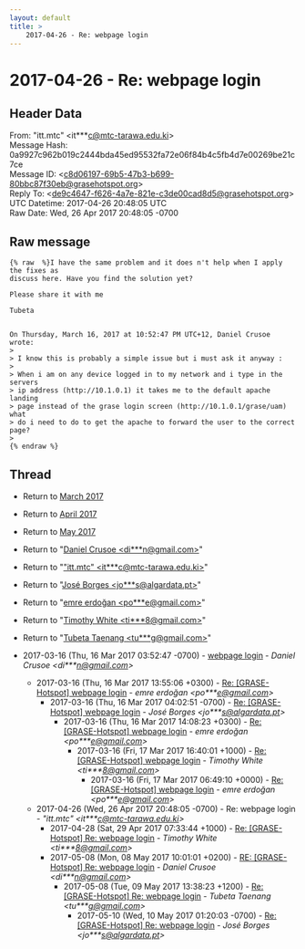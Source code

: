 ```yaml
---
layout: default
title: >
    2017-04-26 - Re: webpage login
---
```


# 2017-04-26 - Re: webpage login

## Header Data

From: "itt.mtc" \<it***c@mtc-tarawa.edu.ki\><br>
Message Hash: 0a9927c962b019c2444bda45ed95532fa72e06f84b4c5fb4d7e00269be21c7ce<br>
Message ID: \<c8d06197-69b5-47b3-b699-80bbc87f30eb@grasehotspot.org\><br>
Reply To: \<de9c4647-f626-4a7e-821e-c3de00cad8d5@grasehotspot.org\><br>
UTC Datetime: 2017-04-26 20:48:05 UTC<br>
Raw Date: Wed, 26 Apr 2017 20:48:05 -0700<br>

## Raw message

```
{% raw  %}I have the same problem and it does n't help when I apply the fixes as 
discuss here. Have you find the solution yet?

Please share it with me

Tubeta


On Thursday, March 16, 2017 at 10:52:47 PM UTC+12, Daniel Crusoe wrote:
>
> I know this is probably a simple issue but i must ask it anyway :
>
> When i am on any device logged in to my network and i type in the servers 
> ip address (http://10.1.0.1) it takes me to the default apache landing 
> page instead of the grase login screen (http://10.1.0.1/grase/uam) what 
> do i need to do to get the apache to forward the user to the correct page?
>
{% endraw %}
```

## Thread

+ Return to [March 2017](/archive/2017/03)
+ Return to [April 2017](/archive/2017/04)
+ Return to [May 2017](/archive/2017/05)

+ Return to "[Daniel Crusoe <di***n<span>@</span>gmail.com>](/authors/di___n_at_gmail_com)"
+ Return to "["itt.mtc" <it***c<span>@</span>mtc-tarawa.edu.ki>](/authors/it___c_at_mtctarawa_edu_ki)"
+ Return to "[José Borges <jo***s<span>@</span>algardata.pt>](/authors/jo___s_at_algardata_pt)"
+ Return to "[emre erdoğan <po***e<span>@</span>gmail.com>](/authors/po___e_at_gmail_com)"
+ Return to "[Timothy White <ti***8<span>@</span>gmail.com>](/authors/ti___8_at_gmail_com)"
+ Return to "[Tubeta Taenang <tu***g<span>@</span>gmail.com>](/authors/tu___g_at_gmail_com)"

+ 2017-03-16 (Thu, 16 Mar 2017 03:52:47 -0700) - [webpage login](/archive/2017/03/914e8ff8680b1f87b6d1a5bb5c03fc5bee0ddb5544853fcef8790d5affbd8008) - _Daniel Crusoe \<di***n@gmail.com\>_
  + 2017-03-16 (Thu, 16 Mar 2017 13:55:06 +0300) - [Re: [GRASE-Hotspot] webpage login](/archive/2017/03/1d152656a39845a69180e982a4c1ff57d77bd8f63a2418f06c24b8732ab80a10) - _emre erdoğan \<po***e@gmail.com\>_
    + 2017-03-16 (Thu, 16 Mar 2017 04:02:51 -0700) - [Re: [GRASE-Hotspot] webpage login](/archive/2017/03/c908eaea17f0e8bbd584779549a672a84fabb51355dcc438ce38b517ab0452c7) - _José Borges \<jo***s@algardata.pt\>_
      + 2017-03-16 (Thu, 16 Mar 2017 14:08:23 +0300) - [Re: [GRASE-Hotspot] webpage login](/archive/2017/03/8303feb87f00cc4c5c8ff480cc54f05b041e3e14611a719877d5b584f2dda044) - _emre erdoğan \<po***e@gmail.com\>_
        + 2017-03-16 (Fri, 17 Mar 2017 16:40:01 +1000) - [Re: [GRASE-Hotspot] webpage login](/archive/2017/03/a9385056644403b70353a17a64b4c161a679e01944b5abf5333d1f119cb416d8) - _Timothy White \<ti***8@gmail.com\>_
          + 2017-03-16 (Fri, 17 Mar 2017 06:49:10 +0000) - [Re: [GRASE-Hotspot] webpage login](/archive/2017/03/193cf8c6a8d42ad3d69b6afa172c80427831c8942509ff847192e5a3eb2604e8) - _emre erdoğan \<po***e@gmail.com\>_
  + 2017-04-26 (Wed, 26 Apr 2017 20:48:05 -0700) - Re: webpage login - _"itt.mtc" \<it***c@mtc-tarawa.edu.ki\>_
    + 2017-04-28 (Sat, 29 Apr 2017 07:33:44 +1000) - [Re: [GRASE-Hotspot] Re: webpage login](/archive/2017/04/897eb51deee62ee46c10bb5647fddc44a173d3bd83c1881549089122631939f8) - _Timothy White \<ti***8@gmail.com\>_
    + 2017-05-08 (Mon, 08 May 2017 10:01:01 +0200) - [RE: [GRASE-Hotspot] Re: webpage login](/archive/2017/05/ab1e579913d0be5404569eb545c3ff69b83b78385dc2a0af1e6be412305b83e8) - _Daniel Crusoe \<di***n@gmail.com\>_
      + 2017-05-08 (Tue, 09 May 2017 13:38:23 +1200) - [Re: [GRASE-Hotspot] Re: webpage login](/archive/2017/05/e271a2f0e2dacaef217efbbe44ca39de6776564f5e4fb0d2b613301d7c8cead9) - _Tubeta Taenang \<tu***g@gmail.com\>_
        + 2017-05-10 (Wed, 10 May 2017 01:20:03 -0700) - [Re: [GRASE-Hotspot] Re: webpage login](/archive/2017/05/752f09784d29d712f0fe2efad9244d19b938ae7e58aec79865bb377c911617bc) - _José Borges \<jo***s@algardata.pt\>_

